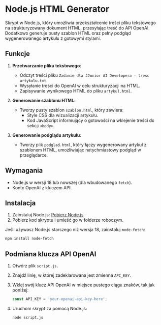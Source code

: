 # Node.js HTML Generator

Skrypt w Node.js, który umożliwia przekształcenie treści pliku tekstowego na strukturyzowany dokument HTML, przesyłając treść do API OpenAI. Dodatkowo generuje pusty szablon HTML oraz pełny podgląd wygenerowanego artykułu z gotowymi stylami.

## Funkcje

1. **Przetwarzanie pliku tekstowego**:
    - Odczyt treści pliku `Zadanie dla JJunior AI Developera - tresc artykulu.txt`.
    - Wysyłanie treści do OpenAI w celu strukturyzacji na HTML.
    - Zapisywanie wynikowego HTML do pliku `artykul.html`.

2. **Generowanie szablonu HTML**:
    - Tworzy pusty szablon `szablon.html`, który zawiera:
        - Style CSS dla wizualizacji artykułu.
        - Kod JavaScript informujący o gotowości na wklejenie treści do sekcji `<body>`.

3. **Generowanie podglądu artykułu**:
    - Tworzy plik `podglad.html`, który łączy wygenerowany artykuł z szablonem HTML, umożliwiając natychmiastowy podgląd w przeglądarce.

## Wymagania

- Node.js w wersji 18 lub nowszej (dla wbudowanego `fetch`).
- Konto OpenAI z kluczem API.

## Instalacja

1. Zainstaluj Node.js: [Pobierz Node.js](https://nodejs.org/).
2. Pobierz kod skryptu i umieść go w folderze roboczym.

Jeśli używasz Node.js starszego niż wersja 18, zainstaluj `node-fetch`:
```bash
npm install node-fetch
 ```

## Podmiana klucza API OpenAI

1. Otwórz plik `script.js`.
2. Znajdź linię, w której zadeklarowana jest zmienna `API_KEY`.
3. Wklej swój klucz API OpenAI w miejsce pustego ciągu znaków, tak jak poniżej:

    ```javascript
    const API_KEY = 'your-openai-api-key-here';
    ```

4. Uruchom skrypt za pomocą Node.js:

    ```bash
    node script.js
    ```
